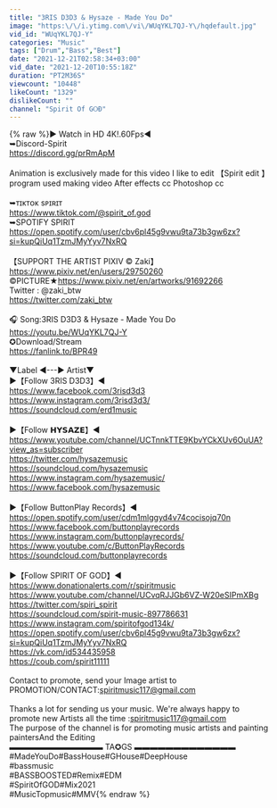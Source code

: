 ```yaml
---
title: "3RIS D3D3 & Hysaze - Made You Do"
image: "https:\/\/i.ytimg.com\/vi\/WUqYKL7QJ-Y\/hqdefault.jpg"
vid_id: "WUqYKL7QJ-Y"
categories: "Music"
tags: ["Drum","Bass","Best"]
date: "2021-12-21T02:58:34+03:00"
vid_date: "2021-12-20T10:55:18Z"
duration: "PT2M36S"
viewcount: "10448"
likeCount: "1329"
dislikeCount: ""
channel: "Spirit Of GѺÐ"
---
```

{% raw %}► Watch in HD 4K!.60Fps◄<br />➥Discord-Spirit<br /><a rel="nofollow" target="blank" href="https://discord.gg/prRmApM">https://discord.gg/prRmApM</a><br /><br />Animation is exclusively made for this video I like to edit 【Spirit edit 】<br />program used making video After effects cc  Photoshop cc<br /><br />➥ᴛɪᴋᴛᴏᴋ sᴘɪʀɪᴛ<br /><a rel="nofollow" target="blank" href="https://www.tiktok.com/@spirit_of.god">https://www.tiktok.com/@spirit_of.god</a><br />➥SPOTIFY SPIRIT<br /><a rel="nofollow" target="blank" href="https://open.spotify.com/user/cbv6pl45g9vwu9ta73b3gw6zx?si=kupQiUq1TzmJMyYyv7NxRQ">https://open.spotify.com/user/cbv6pl45g9vwu9ta73b3gw6zx?si=kupQiUq1TzmJMyYyv7NxRQ</a><br /><br />【SUPPORT THE ARTIST PIXIV © Zaki】<br /><a rel="nofollow" target="blank" href="https://www.pixiv.net/en/users/29750260">https://www.pixiv.net/en/users/29750260</a><br />©PICTURE★<a rel="nofollow" target="blank" href="https://www.pixiv.net/en/artworks/91692266">https://www.pixiv.net/en/artworks/91692266</a><br />Twitter : @zaki_btw<br /><a rel="nofollow" target="blank" href="https://twitter.com/zaki_btw">https://twitter.com/zaki_btw</a><br /><br />🎧 Song:3RIS D3D3 &amp; Hysaze - Made You Do<br /><a rel="nofollow" target="blank" href="https://youtu.be/WUqYKL7QJ-Y">https://youtu.be/WUqYKL7QJ-Y</a><br />✪Download/Stream <br /><a rel="nofollow" target="blank" href="https://fanlink.to/BPR49">https://fanlink.to/BPR49</a><br /><br />▼Label ◄---► Artist▼<br />►【Follow 3RIS D3D3】◄<br /><a rel="nofollow" target="blank" href="https://www.facebook.com/3risd3d3">https://www.facebook.com/3risd3d3</a><br /><a rel="nofollow" target="blank" href="https://www.instagram.com/3risd3d3/">https://www.instagram.com/3risd3d3/</a><br /><a rel="nofollow" target="blank" href="https://soundcloud.com/erd1music">https://soundcloud.com/erd1music</a><br /><br />►【Follow 𝗛𝗬𝗦𝗔𝗭𝗘】◄<br /><a rel="nofollow" target="blank" href="https://www.youtube.com/channel/UCTnnkTTE9KbvYCkXUv6OuUA?view_as=subscriber">https://www.youtube.com/channel/UCTnnkTTE9KbvYCkXUv6OuUA?view_as=subscriber</a><br /><a rel="nofollow" target="blank" href="https://twitter.com/hysazemusic">https://twitter.com/hysazemusic</a><br /><a rel="nofollow" target="blank" href="https://soundcloud.com/hysazemusic">https://soundcloud.com/hysazemusic</a><br /><a rel="nofollow" target="blank" href="https://www.instagram.com/hysazemusic/">https://www.instagram.com/hysazemusic/</a><br /><a rel="nofollow" target="blank" href="https://www.facebook.com/hysazemusic">https://www.facebook.com/hysazemusic</a><br /><br />►【Follow ButtonPlay Records】◄<br /><a rel="nofollow" target="blank" href="https://open.spotify.com/user/cdm1mlggyd4v74cocisojq70n">https://open.spotify.com/user/cdm1mlggyd4v74cocisojq70n</a><br /><a rel="nofollow" target="blank" href="https://www.facebook.com/buttonplayrecords">https://www.facebook.com/buttonplayrecords</a><br /><a rel="nofollow" target="blank" href="https://www.instagram.com/buttonplayrecords/">https://www.instagram.com/buttonplayrecords/</a><br /><a rel="nofollow" target="blank" href="https://www.youtube.com/c/ButtonPlayRecords">https://www.youtube.com/c/ButtonPlayRecords</a><br /><a rel="nofollow" target="blank" href="https://soundcloud.com/buttonplayrecords">https://soundcloud.com/buttonplayrecords</a><br /><br />►【Follow SPIRIT OF GOD】◄<br /><a rel="nofollow" target="blank" href="https://www.donationalerts.com/r/spiritmusic">https://www.donationalerts.com/r/spiritmusic</a><br /><a rel="nofollow" target="blank" href="https://www.youtube.com/channel/UCvqRJJGb6VZ-W20eSIPmXBg">https://www.youtube.com/channel/UCvqRJJGb6VZ-W20eSIPmXBg</a><br /><a rel="nofollow" target="blank" href="https://twitter.com/spiri_spirit">https://twitter.com/spiri_spirit</a><br /><a rel="nofollow" target="blank" href="https://soundcloud.com/spirit-music-897786631">https://soundcloud.com/spirit-music-897786631</a><br /><a rel="nofollow" target="blank" href="https://www.instagram.com/spiritofgod134k/">https://www.instagram.com/spiritofgod134k/</a><br /><a rel="nofollow" target="blank" href="https://open.spotify.com/user/cbv6pl45g9vwu9ta73b3gw6zx?si=kupQiUq1TzmJMyYyv7NxRQ">https://open.spotify.com/user/cbv6pl45g9vwu9ta73b3gw6zx?si=kupQiUq1TzmJMyYyv7NxRQ</a><br /><a rel="nofollow" target="blank" href="https://vk.com/id534435958">https://vk.com/id534435958</a><br /><a rel="nofollow" target="blank" href="https://coub.com/spirit11111">https://coub.com/spirit11111</a><br /><br />Contact to promote, send your Image artist to<br />PROMOTION/CONTACT:spiritmusic117@gmail.com<br /><br />Thanks a lot for sending us your music. We're always happy to <br />promote new Artists all the time :spiritmusic117@gmail.com<br />The purpose of the channel is for promoting music artists and painting paintersAnd the Editing  <br />▬▬▬▬▬▬▬▬▬▬▬▬ TA✪GS ▬▬▬▬▬▬▬▬▬▬▬▬▬<br />#MadeYouDo#BassHouse#GHouse#DeepHouse<br />#bassmusic<br />#BASSBOOSTED#Remix#EDM<br />#SpiritOfGOD#Mix2021<br />#MusicTopmusic#MMV{% endraw %}
